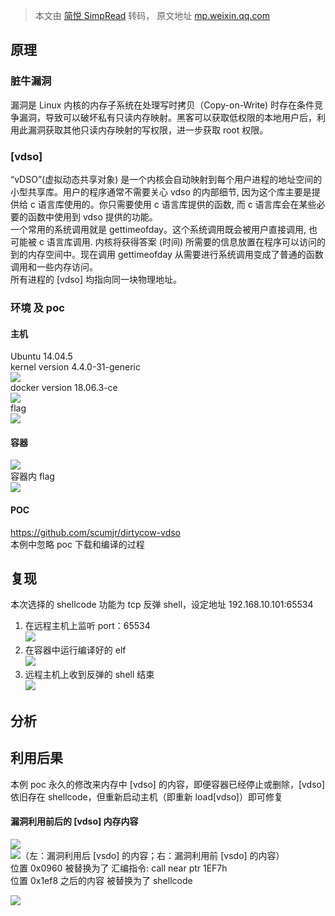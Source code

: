 > 本文由 [简悦 SimpRead](http://ksria.com/simpread/) 转码， 原文地址 [mp.weixin.qq.com](https://mp.weixin.qq.com/s/yvMdotfJ-eEe77K73M_mng)

原理
--

### 脏牛漏洞

漏洞是 Linux 内核的内存子系统在处理写时拷贝（Copy-on-Write) 时存在条件竞争漏洞，导致可以破坏私有只读内存映射。黑客可以获取低权限的本地用户后，利用此漏洞获取其他只读内存映射的写权限，进一步获取 root 权限。

### [vdso]

“vDSO”(虚拟动态共享对象) 是一个内核会自动映射到每个用户进程的地址空间的小型共享库。用户的程序通常不需要关心 vdso 的内部细节, 因为这个库主要是提供给 c 语言库使用的。你只需要使用 c 语言库提供的函数, 而 c 语言库会在某些必要的函数中使用到 vdso 提供的功能。  
一个常用的系统调用就是 gettimeofday。这个系统调用既会被用户直接调用, 也可能被 c 语言库调用. 内核将获得答案 (时间) 所需要的信息放置在程序可以访问的到的内存空间中。现在调用 gettimeofday 从需要进行系统调用变成了普通的函数调用和一些内存访问。  
所有进程的 [vdso] 均指向同一块物理地址。

### 环境 及 poc

#### 主机

Ubuntu 14.04.5  
kernel version 4.4.0-31-generic  
![](https://mmbiz.qpic.cn/mmbiz_png/uxzyPCzbE3bB3DmyhhHyET0RSTyhz8nMVRn4Ov35IibdogKFtia9ibBmppmsn571TPhJGl9fU6zoswAkG35PaZMgw/640?wx_fmt=png)  
docker version 18.06.3-ce  
![](https://mmbiz.qpic.cn/mmbiz_png/uxzyPCzbE3bB3DmyhhHyET0RSTyhz8nMr3gE36RC2AMgGWFJzT1ABCZFSsvLjmJVBhQ2f9HRWgHoW2MXW7VqPw/640?wx_fmt=png)  
flag  
![](https://mmbiz.qpic.cn/mmbiz_png/uxzyPCzbE3bB3DmyhhHyET0RSTyhz8nMJE7c2RL7ZZQcr0S6sATXeDK7KDP8nIIjbp94fL6LeFoUSNgKfSbC8Q/640?wx_fmt=png)

#### 容器

![](https://mmbiz.qpic.cn/mmbiz_png/uxzyPCzbE3bB3DmyhhHyET0RSTyhz8nMAICibIvsyICBnhQW8SFhUKInu3tjhSJyAGdXViasoURiaWge2G2ZHjHow/640?wx_fmt=png)  
容器内 flag  
![](https://mmbiz.qpic.cn/mmbiz_png/uxzyPCzbE3bB3DmyhhHyET0RSTyhz8nMFIUzsYamYqHobDRZiacDtuxblOp2gIQicMhWWWgGwjiaVTv3EciaquMJWQ/640?wx_fmt=png)

#### POC

https://github.com/scumjr/dirtycow-vdso  
本例中忽略 poc 下载和编译的过程

复现
--

本次选择的 shellcode 功能为 tcp 反弹 shell，设定地址 192.168.10.101:65534  
1. 在远程主机上监听 port：65534  
![](https://mmbiz.qpic.cn/mmbiz_png/uxzyPCzbE3bB3DmyhhHyET0RSTyhz8nMM5teZhstRBG2kHvBjhA7aouUrs3Mq2s3rMhaKZzKWe51cu0Zt74JiaQ/640?wx_fmt=png)  
2. 在容器中运行编译好的 elf  
![](https://mmbiz.qpic.cn/mmbiz_png/uxzyPCzbE3bB3DmyhhHyET0RSTyhz8nMSoibX4yXI2h6jia5wS4VfeNPs8nJqRstxaFysYuezMJROlCSzmlYWy4w/640?wx_fmt=png)  
3. 远程主机上收到反弹的 shell 结束  
![](https://mmbiz.qpic.cn/mmbiz_png/uxzyPCzbE3bB3DmyhhHyET0RSTyhz8nMmFjCoubtuJ0FXOXHvCtCXaeX4loJoqHU3XBmics2o6yGmHNK0mVXodg/640?wx_fmt=png)

分析
--

利用后果
----

本例 poc 永久的修改来内存中 [vdso] 的内容，即便容器已经停止或删除，[vdso]依旧存在 shellcode，但重新启动主机（即重新 load[vdso]）即可修复

#### 漏洞利用前后的 [vdso] 内存内容

![](https://mmbiz.qpic.cn/mmbiz_png/uxzyPCzbE3bB3DmyhhHyET0RSTyhz8nMZ6UUICyffoia2yK1apbZ1WAHFBnjemyD7nribDvEh02NBxgXJZPJRJrw/640?wx_fmt=png)  
![](https://mmbiz.qpic.cn/mmbiz_png/uxzyPCzbE3bB3DmyhhHyET0RSTyhz8nMCqzTdz4WI9icJj5icic3Kc4B2tZkTyzABU6T9soSMmLkppICBzl92yEWw/640?wx_fmt=png)（左：漏洞利用后 [vsdo] 的内容；右：漏洞利用前 [vsdo] 的内容）  
位置 0x0960 被替换为了 汇编指令: call near ptr 1EF7h  
位置 0x1ef8 之后的内容 被替换为了 shellcode

![](https://mmbiz.qpic.cn/mmbiz_png/uxzyPCzbE3bW732RU7NAiaZc4JT6DxmZyUNeZGuxDkFCEEStghYzbBh4Va87vPYuw6llsvJzAmVg3I2f9icYTcKA/640?wx_fmt=png)